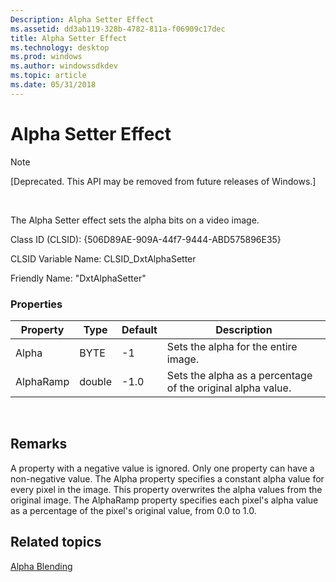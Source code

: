 ```yaml
---
Description: Alpha Setter Effect
ms.assetid: dd3ab119-328b-4782-811a-f06909c17dec
title: Alpha Setter Effect
ms.technology: desktop
ms.prod: windows
ms.author: windowssdkdev
ms.topic: article
ms.date: 05/31/2018
---
```


# Alpha Setter Effect

> [!Note]  
> \[Deprecated. This API may be removed from future releases of Windows.\]

 

The Alpha Setter effect sets the alpha bits on a video image.

Class ID (CLSID): {506D89AE-909A-44f7-9444-ABD575896E35}

CLSID Variable Name: CLSID\_DxtAlphaSetter

Friendly Name: "DxtAlphaSetter"

### Properties



| Property  | Type   | Default | Description                                                 |
|-----------|--------|---------|-------------------------------------------------------------|
| Alpha     | BYTE   | -1      | Sets the alpha for the entire image.                        |
| AlphaRamp | double | -1.0    | Sets the alpha as a percentage of the original alpha value. |



 

## Remarks

A property with a negative value is ignored. Only one property can have a non-negative value. The Alpha property specifies a constant alpha value for every pixel in the image. This property overwrites the alpha values from the original image. The AlphaRamp property specifies each pixel's alpha value as a percentage of the pixel's original value, from 0.0 to 1.0.

## Related topics

<dl> <dt>

[Alpha Blending](alpha-blending.md)
</dt> </dl>

 

 



